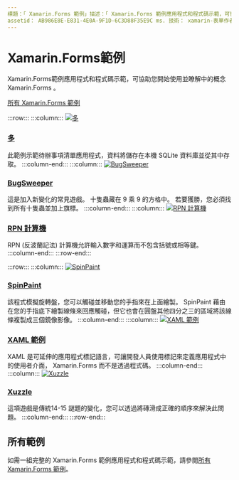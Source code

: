 ```yaml
---
標題：「 Xamarin.Forms 範例」描述：「 Xamarin.Forms 範例應用程式和程式碼示範，可協助您開始使用並瞭解中的概念 Xamarin.Forms 。」
assetid： AB986E8E-E831-4E0A-9F1D-6C3D88F35E9C ms. 技術： xamarin-表單作者： profexorgeek ms. author： jusjohns ms. 日期：12/27/2019 否-loc： [ Xamarin.Forms ， Xamarin.Essentials ]
---
```


# <a name="xamarinforms-samples"></a>Xamarin.Forms範例

Xamarin.Forms範例應用程式和程式碼示範，可協助您開始使用並瞭解中的概念 Xamarin.Forms 。

[所有 Xamarin.Forms 範例](https://docs.microsoft.com/samples/browse/?products=xamarin&term=Xamarin.Forms)

:::row:::
    :::column:::
[![多](images/todo.png)](https://docs.microsoft.com/samples/xamarin/xamarin-forms-samples/todo/)

### <a name="todo"></a>[多](https://docs.microsoft.com/samples/xamarin/xamarin-forms-samples/todo/)

此範例示範待辦事項清單應用程式，資料將儲存在本機 SQLite 資料庫並從其中存取。
    :::column-end:::
    :::column:::
[![BugSweeper](images/bugsweeper.png)](https://docs.microsoft.com/samples/xamarin/xamarin-forms-samples/bugsweeper/)

### <a name="bugsweeper"></a>[BugSweeper](https://docs.microsoft.com/samples/xamarin/xamarin-forms-samples/bugsweeper/)

這是加入新變化的常見遊戲。 十隻蟲藏在 9 乘 9 的方格中。 若要獲勝，您必須找到所有十隻蟲並加上旗標。
    :::column-end:::
    :::column:::
[![RPN 計算機](images/rpncalc.png)](https://docs.microsoft.com/samples/xamarin/xamarin-forms-samples/rpncalculator/)

### <a name="rpn-calculator"></a>[RPN 計算機](https://docs.microsoft.com/samples/xamarin/xamarin-forms-samples/rpncalculator/)

RPN (反波蘭記法) 計算機允許輸入數字和運算而不包含括號或相等鍵。
    :::column-end:::
:::row-end:::

:::row:::
    :::column:::
[![SpinPaint](images/spinpaint.png)](https://docs.microsoft.com/samples/xamarin/xamarin-forms-samples/skiasharpforms-spinpaint/)

### <a name="spinpaint"></a>[SpinPaint](https://docs.microsoft.com/samples/xamarin/xamarin-forms-samples/skiasharpforms-spinpaint/)

該程式模擬旋轉盤，您可以觸碰並移動您的手指來在上面繪製。 SpinPaint 藉由在您的手指底下繪製線條來回應觸碰，但它也會在圓盤其他四分之三的區域將該線條複製成三個鏡像影像。
    :::column-end:::
    :::column:::
[![XAML 範例](images/xaml.png)](https://docs.microsoft.com/samples/xamarin/xamarin-forms-samples/xamlsamples/)

### <a name="xaml-samples"></a>[XAML 範例](https://docs.microsoft.com/samples/xamarin/xamarin-forms-samples/xamlsamples/)

XAML 是可延伸的應用程式標記語言，可讓開發人員使用標記來定義應用程式中的使用者介面， Xamarin.Forms 而不是透過程式碼。
    :::column-end:::
        :::column:::
[![Xuzzle](images/xuzzle.png)](https://docs.microsoft.com/samples/xamarin/mobile-samples/liveplayer-xamagonxuzzlelp/)

### <a name="xuzzle"></a>[Xuzzle](https://docs.microsoft.com/samples/xamarin/mobile-samples/liveplayer-xamagonxuzzlelp/)

這項遊戲是傳統14-15 謎題的變化，您可以透過將磚滑成正確的順序來解決此問題。
    :::column-end:::
:::row-end:::

## <a name="all-samples"></a>所有範例

如需一組完整的 Xamarin.Forms 範例應用程式和程式碼示範，請參閱[所有 Xamarin.Forms 範例](https://docs.microsoft.com/samples/browse/?products=xamarin&term=Xamarin.Forms)。